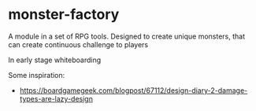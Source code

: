 # monster-factory

A module in a set of RPG tools.
Designed to create unique monsters, that can create continuous challenge to players

In early stage whiteboarding

Some inspiration:
- https://boardgamegeek.com/blogpost/67112/design-diary-2-damage-types-are-lazy-design
